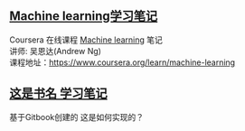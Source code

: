 ## [Machine learning学习笔记](https://zhaohuabing.com/machine-learning) 

Coursera 在线课程 [Machine learning]( https://www.coursera.org/learn/machine-learning) 笔记<BR>
讲师: 吴恩达(Andrew Ng) <BR>
课程地址：https://www.coursera.org/learn/machine-learning<BR>

## [这是书名 学习笔记](https://书的地址)

基于Gitbook创建的
这是如何实现的？